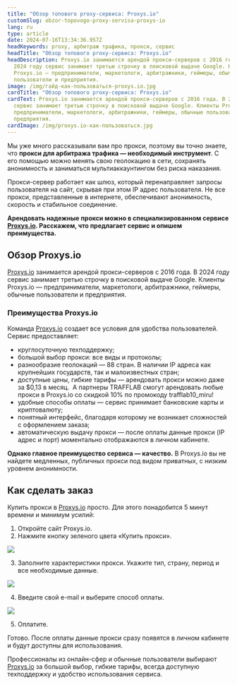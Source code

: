 ```yaml
---
title: "Обзор топового proxy-сервиса: Proxys.io"
customSlug: obzor-topovogo-proxy-servisa-proxys-io
lang: ru
type: article
date: 2024-07-16T13:34:36.957Z
headKeywords: proxy, арбитраж трафика, прокси, сервис
headTitle: "Обзор топового proxy-сервиса: Proxys.io"
headDescription: Proxys.io занимается арендой прокси-серверов с 2016 года. В
  2024 году сервис занимает третью строчку в поисковой выдаче Google. Клиенты
  Proxys.io — предприниматели, маркетологи, арбитражники, геймеры, обычные
  пользователи и предприятия.
image: /img/гайд-как-пользоваться-proxys.io.jpg
cardTitle: "Обзор топового proxy-сервиса: Proxys.io"
cardText: Proxys.io занимается арендой прокси-серверов с 2016 года. В 2024 году
  сервис занимает третью строчку в поисковой выдаче Google. Клиенты Proxys.io —
  предприниматели, маркетологи, арбитражники, геймеры, обычные пользователи и
  предприятия.
cardImage: /img/proxys.io-как-пользоваться.jpg
---
```

Мы уже много рассказывали вам про прокси, поэтому вы точно знаете, что **прокси для арбитража трафика — необходимый инструмент**. С его помощью можно менять свою геолокацию в сети, сохранять анонимность и заниматься мультиаккаунтингом без риска наказания. 

Прокси-сервер работает как шлюз, который перенаправляет запросы пользователя на сайт, скрывая при этом IP адрес пользователя. Не все прокси, представленные в интернете, обеспечивают анонимность, скорость и стабильное соединение.

**Арендовать надежные прокси можно в специализированном сервисе [Proxys.io](https://proxys.io/ru?utm_source=partners&utm_medium=site&utm_campaign=trafflab_mi_ru). Расскажем, что предлагает сервис и опишем преимущества.**

## Обзор Proxys.io

[Proxys.io](https://proxys.io/ru?utm_source=partners&utm_medium=site&utm_campaign=trafflab_mi_ru) занимается арендой прокси-серверов с 2016 года. В 2024 году сервис занимает третью строчку в поисковой выдаче Google. Клиенты Proxys.io — предприниматели, маркетологи, арбитражники, геймеры, обычные пользователи и предприятия. 

### Преимущества Proxys.io

Команда [Proxys.io](https://proxys.io/ru?utm_source=partners&utm_medium=site&utm_campaign=trafflab_mi_ru) создает все условия для удобства пользователей. Сервис предоставляет:

* круглосуточную техподдержку;
* большой выбор прокси: все виды и протоколы;
* разнообразие геолокаций — 88 стран. В наличии IP адреса как крупнейших государств, так и малоизвестных стран;
* доступные цены, гибкие тарифы — арендовать прокси можно даже за $0,13 в месяц.  А партнеры TRAFFLAB смогут арендовать любые прокси в Proxys.io со скидкой 10% по промокоду trafflab10_miru!
* удобные способы оплаты — сервис принимает банковские карты и криптовалюту;
* понятный интерфейс, благодаря которому не возникает сложностей с оформлением заказа;
* автоматическую выдачу прокси — после оплаты данные прокси (IP адрес и порт) моментально отображаются в личном кабинете. 

**Однако главное преимущество сервиса — качество.** В Proxys.io вы не найдете медленных, публичных прокси под видом приватных, с низким уровнем анонимности. 

## Как сделать заказ 

Купить прокси в [Proxys.io](https://proxys.io/ru?utm_source=partners&utm_medium=site&utm_campaign=trafflab_mi_ru) просто. Для этого понадобится 5 минут времени и минимум усилий: 

1. Откройте сайт Proxys.io.
2. Нажмите кнопку зеленого цвета «Купить прокси».

![](/img/proxys.io1.jpg)

3. Заполните характеристики прокси. Укажите тип, страну, период и все необходимые данные.

![](/img/proxys.io2.jpg)

4. Введите свой e-mail и выберите способ оплаты. 

![](/img/proxys.io3.jpg)

5. Оплатите. 

Готово. После оплаты данные прокси сразу появятся в личном кабинете и будут доступны для использования. 

Профессионалы из онлайн-сфер и обычные пользователи выбирают [Proxys.io](https://proxys.io/ru?utm_source=partners&utm_medium=site&utm_campaign=trafflab_mi_ru) за большой выбор, гибкие тарифы, всегда доступную техподдержку и удобство использования сервиса.